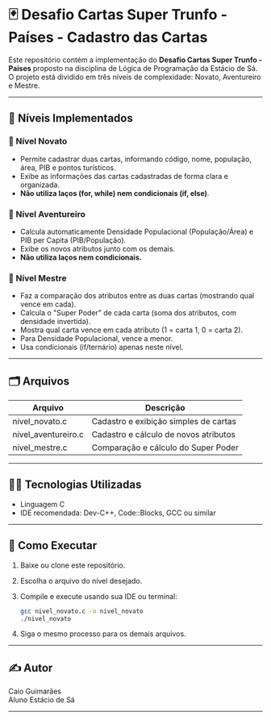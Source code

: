 # 🃏 Desafio Cartas Super Trunfo - Países - Cadastro das Cartas

Este repositório contém a implementação do **Desafio Cartas Super Trunfo - Países** proposto na disciplina de Lógica de Programação da Estácio de Sá. O projeto está dividido em três níveis de complexidade: Novato, Aventureiro e Mestre.

---

## 🧩 Níveis Implementados

### 🥉 Nível Novato
- Permite cadastrar duas cartas, informando código, nome, população, área, PIB e pontos turísticos.
- Exibe as informações das cartas cadastradas de forma clara e organizada.
- **Não utiliza laços (for, while) nem condicionais (if, else)**.

### 🥈 Nível Aventureiro
- Calcula automaticamente Densidade Populacional (População/Área) e PIB per Capita (PIB/População).
- Exibe os novos atributos junto com os demais.
- **Não utiliza laços nem condicionais.**

### 🥇 Nível Mestre
- Faz a comparação dos atributos entre as duas cartas (mostrando qual vence em cada).
- Calcula o "Super Poder" de cada carta (soma dos atributos, com densidade invertida).
- Mostra qual carta vence em cada atributo (1 = carta 1, 0 = carta 2).
- Para Densidade Populacional, vence a menor.
- Usa condicionais (if/ternário) apenas neste nível.

---

## 🗂 Arquivos

| Arquivo             | Descrição                                          |
|---------------------|----------------------------------------------------|
| nivel_novato.c      | Cadastro e exibição simples de cartas              |
| nivel_aventureiro.c | Cadastro e cálculo de novos atributos              |
| nivel_mestre.c      | Comparação e cálculo do Super Poder                |

---

## 👨‍💻 Tecnologias Utilizadas
- Linguagem C
- IDE recomendada: Dev-C++, Code::Blocks, GCC ou similar

---

## 🚩 Como Executar

1. Baixe ou clone este repositório.
2. Escolha o arquivo do nível desejado.
3. Compile e execute usando sua IDE ou terminal:

   ```bash
   gcc nivel_novato.c -o nivel_novato
   ./nivel_novato
   ```

4. Siga o mesmo processo para os demais arquivos.

---

## ✍️ Autor

Caio Guimarães  
Aluno Estácio de Sá

---